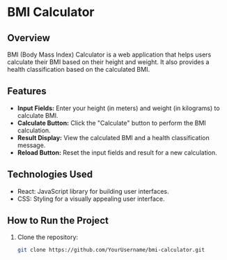 # BMI Calculator



## Overview

BMI (Body Mass Index) Calculator is a web application that helps users calculate their BMI based on their height and weight. It also provides a health classification based on the calculated BMI.

## Features

- **Input Fields:** Enter your height (in meters) and weight (in kilograms) to calculate BMI.
- **Calculate Button:** Click the "Calculate" button to perform the BMI calculation.
- **Result Display:** View the calculated BMI and a health classification message.
- **Reload Button:** Reset the input fields and result for a new calculation.

## Technologies Used

- React: JavaScript library for building user interfaces.
- CSS: Styling for a visually appealing user interface.

## How to Run the Project

1. Clone the repository:
   ```bash
   git clone https://github.com/YourUsername/bmi-calculator.git
